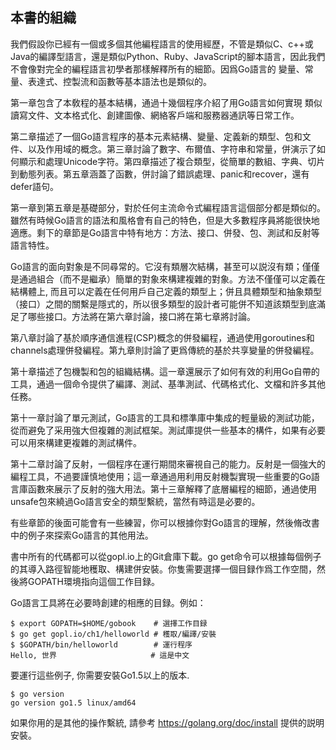 ## 本書的組織

我們假設你已經有一個或多個其他編程語言的使用經歷，不管是類似C、c++或Java的編譯型語言，還是類似Python、Ruby、JavaScript的腳本語言，因此我們不會像對完全的編程語言初學者那樣解釋所有的細節。因爲Go語言的 變量、常量、表達式、控製流和函數等基本語法也是類似的。

第一章包含了本敎程的基本結構，通過十幾個程序介紹了用Go語言如何實現 類似讀寫文件、文本格式化、創建圖像、網絡客戶端和服務器通訊等日常工作。

第二章描述了一個Go語言程序的基本元素結構、變量、定義新的類型、包和文件、以及作用域的概念。第三章討論了數字、布爾值、字符串和常量，併演示了如何顯示和處理Unicode字符。第四章描述了複合類型，從簡單的數組、字典、切片到動態列表。第五章涵蓋了函數，併討論了錯誤處理、panic和recover，還有defer語句。

第一章到第五章是基礎部分，對於任何主流命令式編程語言這個部分都是類似的。雖然有時候Go語言的語法和風格會有自己的特色，但是大多數程序員將能很快地適應。剩下的章節是Go語言中特有地方：方法、接口、併發、包、測試和反射等語言特性。

Go語言的面向對象是不同尋常的。它沒有類層次結構，甚至可以説沒有類；僅僅是通過組合（而不是繼承）簡單的對象來構建複雜的對象。方法不僅僅可以定義在結構體上, 而且可以定義在任何用戶自己定義的類型上；併且具體類型和抽象類型（接口）之間的關繫是隱式的，所以很多類型的設計者可能併不知道該類型到底滿足了哪些接口。方法將在第六章討論，接口將在第七章將討論。

第八章討論了基於順序通信進程(CSP)概念的併發編程，通過使用goroutines和channels處理併發編程。第九章則討論了更爲傳統的基於共享變量的併發編程。

第十章描述了包機製和包的組織結構。這一章還展示了如何有效的利用Go自帶的工具，通過一個命令提供了編譯、測試、基準測試、代碼格式化、文檔和許多其他任務。

第十一章討論了單元測試，Go語言的工具和標準庫中集成的輕量級的測試功能，從而避免了采用強大但複雜的測試框架。測試庫提供一些基本的構件，如果有必要可以用來構建更複雜的測試構件。

第十二章討論了反射，一個程序在運行期間來審視自己的能力。反射是一個強大的編程工具，不過要謹慎地使用；這一章通過用利用反射機製實現一些重要的Go語言庫函數來展示了反射的強大用法。第十三章解釋了底層編程的細節，通過使用unsafe包來繞過Go語言安全的類型繫統，當然有時這是必要的。

有些章節的後面可能會有一些練習，你可以根據你對Go語言的理解，然後脩改書中的例子來探索Go語言的其他用法。

書中所有的代碼都可以從gopl.io上的Git倉庫下載。go get命令可以根據每個例子的其導入路徑智能地穫取、構建併安裝。你隻需要選擇一個目録作爲工作空間，然後將GOPATH環境指向這個工作目録。

Go語言工具將在必要時創建的相應的目録。例如：

```
$ export GOPATH=$HOME/gobook    # 選擇工作目録
$ go get gopl.io/ch1/helloworld # 穫取/編譯/安裝
$ $GOPATH/bin/helloworld        # 運行程序
Hello, 世界                     # 這是中文
```

要運行這些例子, 你需要安裝Go1.5以上的版本.

```
$ go version
go version go1.5 linux/amd64
```

如果你用的是其他的操作繫統, 請參考 https://golang.org/doc/install 提供的説明安裝。

